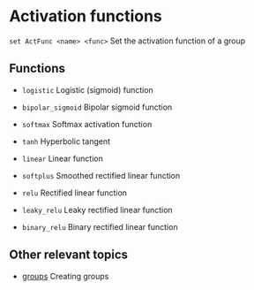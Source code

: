 # Activation functions


`set ActFunc <name> <func>`      Set the activation function of a group


## Functions


* `logistic`                     Logistic (sigmoid) function

* `bipolar_sigmoid`              Bipolar sigmoid function

* `softmax`                      Softmax activation function

* `tanh`                         Hyperbolic tangent

* `linear`                       Linear function

* `softplus`                     Smoothed rectified linear function

* `relu`                         Rectified linear function

* `leaky_relu`                   Leaky rectified linear function

* `binary_relu`                  Binary rectified linear function


## Other relevant topics


* [groups](groups.md)                       Creating groups
